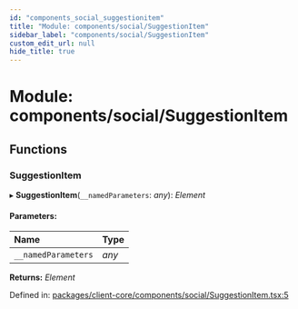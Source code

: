 ```yaml
---
id: "components_social_suggestionitem"
title: "Module: components/social/SuggestionItem"
sidebar_label: "components/social/SuggestionItem"
custom_edit_url: null
hide_title: true
---
```


# Module: components/social/SuggestionItem

## Functions

### SuggestionItem

▸ **SuggestionItem**(`__namedParameters`: *any*): *Element*

#### Parameters:

Name | Type |
:------ | :------ |
`__namedParameters` | *any* |

**Returns:** *Element*

Defined in: [packages/client-core/components/social/SuggestionItem.tsx:5](https://github.com/xr3ngine/xr3ngine/blob/66a84a950/packages/client-core/components/social/SuggestionItem.tsx#L5)
